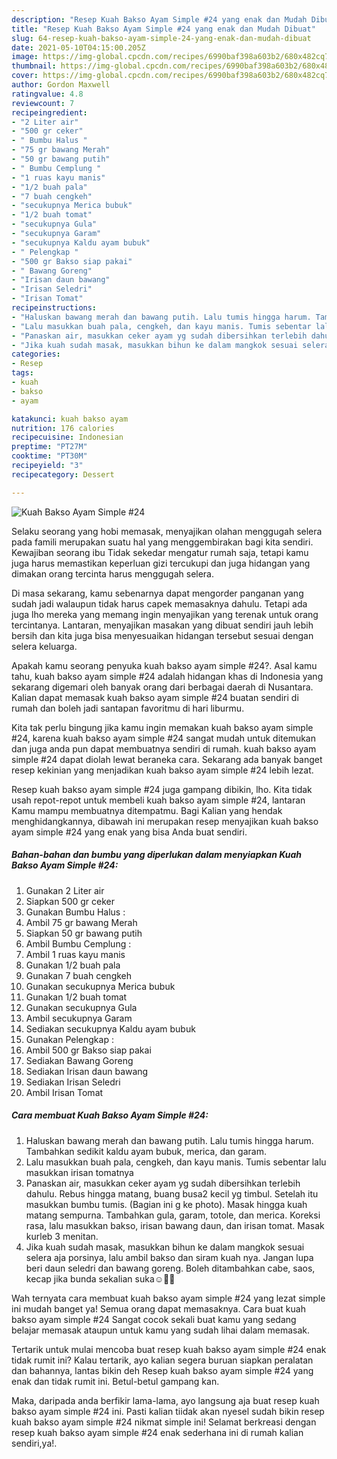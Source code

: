 ```yaml
---
description: "Resep Kuah Bakso Ayam Simple #24 yang enak dan Mudah Dibuat"
title: "Resep Kuah Bakso Ayam Simple #24 yang enak dan Mudah Dibuat"
slug: 64-resep-kuah-bakso-ayam-simple-24-yang-enak-dan-mudah-dibuat
date: 2021-05-10T04:15:00.205Z
image: https://img-global.cpcdn.com/recipes/6990baf398a603b2/680x482cq70/kuah-bakso-ayam-simple-24-foto-resep-utama.jpg
thumbnail: https://img-global.cpcdn.com/recipes/6990baf398a603b2/680x482cq70/kuah-bakso-ayam-simple-24-foto-resep-utama.jpg
cover: https://img-global.cpcdn.com/recipes/6990baf398a603b2/680x482cq70/kuah-bakso-ayam-simple-24-foto-resep-utama.jpg
author: Gordon Maxwell
ratingvalue: 4.8
reviewcount: 7
recipeingredient:
- "2 Liter air"
- "500 gr ceker"
- " Bumbu Halus "
- "75 gr bawang Merah"
- "50 gr bawang putih"
- " Bumbu Cemplung "
- "1 ruas kayu manis"
- "1/2 buah pala"
- "7 buah cengkeh"
- "secukupnya Merica bubuk"
- "1/2 buah tomat"
- "secukupnya Gula"
- "secukupnya Garam"
- "secukupnya Kaldu ayam bubuk"
- " Pelengkap "
- "500 gr Bakso siap pakai"
- " Bawang Goreng"
- "Irisan daun bawang"
- "Irisan Seledri"
- "Irisan Tomat"
recipeinstructions:
- "Haluskan bawang merah dan bawang putih. Lalu tumis hingga harum. Tambahkan sedikit kaldu ayam bubuk, merica, dan garam."
- "Lalu masukkan buah pala, cengkeh, dan kayu manis. Tumis sebentar lalu masukkan irisan tomatnya"
- "Panaskan air, masukkan ceker ayam yg sudah dibersihkan terlebih dahulu. Rebus hingga matang, buang busa2 kecil yg timbul. Setelah itu masukkan bumbu tumis. (Bagian ini g ke photo). Masak hingga kuah matang sempurna. Tambahkan gula, garam, totole, dan merica. Koreksi rasa, lalu masukkan bakso, irisan bawang daun, dan irisan tomat. Masak kurleb 3 menitan."
- "Jika kuah sudah masak, masukkan bihun ke dalam mangkok sesuai selera aja porsinya, lalu ambil bakso dan siram kuah nya. Jangan lupa beri daun seledri dan bawang goreng. Boleh ditambahkan cabe, saos, kecap jika bunda sekalian suka☺️🙏🏻"
categories:
- Resep
tags:
- kuah
- bakso
- ayam

katakunci: kuah bakso ayam 
nutrition: 176 calories
recipecuisine: Indonesian
preptime: "PT27M"
cooktime: "PT30M"
recipeyield: "3"
recipecategory: Dessert

---
```



![Kuah Bakso Ayam Simple #24](https://img-global.cpcdn.com/recipes/6990baf398a603b2/680x482cq70/kuah-bakso-ayam-simple-24-foto-resep-utama.jpg)

Selaku seorang yang hobi memasak, menyajikan olahan menggugah selera pada famili merupakan suatu hal yang menggembirakan bagi kita sendiri. Kewajiban seorang ibu Tidak sekedar mengatur rumah saja, tetapi kamu juga harus memastikan keperluan gizi tercukupi dan juga hidangan yang dimakan orang tercinta harus menggugah selera.

Di masa  sekarang, kamu sebenarnya dapat mengorder panganan yang sudah jadi walaupun tidak harus capek memasaknya dahulu. Tetapi ada juga lho mereka yang memang ingin menyajikan yang terenak untuk orang tercintanya. Lantaran, menyajikan masakan yang dibuat sendiri jauh lebih bersih dan kita juga bisa menyesuaikan hidangan tersebut sesuai dengan selera keluarga. 



Apakah kamu seorang penyuka kuah bakso ayam simple #24?. Asal kamu tahu, kuah bakso ayam simple #24 adalah hidangan khas di Indonesia yang sekarang digemari oleh banyak orang dari berbagai daerah di Nusantara. Kalian dapat memasak kuah bakso ayam simple #24 buatan sendiri di rumah dan boleh jadi santapan favoritmu di hari liburmu.

Kita tak perlu bingung jika kamu ingin memakan kuah bakso ayam simple #24, karena kuah bakso ayam simple #24 sangat mudah untuk ditemukan dan juga anda pun dapat membuatnya sendiri di rumah. kuah bakso ayam simple #24 dapat diolah lewat beraneka cara. Sekarang ada banyak banget resep kekinian yang menjadikan kuah bakso ayam simple #24 lebih lezat.

Resep kuah bakso ayam simple #24 juga gampang dibikin, lho. Kita tidak usah repot-repot untuk membeli kuah bakso ayam simple #24, lantaran Kamu mampu membuatnya ditempatmu. Bagi Kalian yang hendak menghidangkannya, dibawah ini merupakan resep menyajikan kuah bakso ayam simple #24 yang enak yang bisa Anda buat sendiri.

<!--inarticleads1-->

##### Bahan-bahan dan bumbu yang diperlukan dalam menyiapkan Kuah Bakso Ayam Simple #24:

1. Gunakan 2 Liter air
1. Siapkan 500 gr ceker
1. Gunakan  Bumbu Halus :
1. Ambil 75 gr bawang Merah
1. Siapkan 50 gr bawang putih
1. Ambil  Bumbu Cemplung :
1. Ambil 1 ruas kayu manis
1. Gunakan 1/2 buah pala
1. Gunakan 7 buah cengkeh
1. Gunakan secukupnya Merica bubuk
1. Gunakan 1/2 buah tomat
1. Gunakan secukupnya Gula
1. Ambil secukupnya Garam
1. Sediakan secukupnya Kaldu ayam bubuk
1. Gunakan  Pelengkap :
1. Ambil 500 gr Bakso siap pakai
1. Sediakan  Bawang Goreng
1. Sediakan Irisan daun bawang
1. Sediakan Irisan Seledri
1. Ambil Irisan Tomat




<!--inarticleads2-->

##### Cara membuat Kuah Bakso Ayam Simple #24:

1. Haluskan bawang merah dan bawang putih. Lalu tumis hingga harum. Tambahkan sedikit kaldu ayam bubuk, merica, dan garam.
1. Lalu masukkan buah pala, cengkeh, dan kayu manis. Tumis sebentar lalu masukkan irisan tomatnya
1. Panaskan air, masukkan ceker ayam yg sudah dibersihkan terlebih dahulu. Rebus hingga matang, buang busa2 kecil yg timbul. Setelah itu masukkan bumbu tumis. (Bagian ini g ke photo). Masak hingga kuah matang sempurna. Tambahkan gula, garam, totole, dan merica. Koreksi rasa, lalu masukkan bakso, irisan bawang daun, dan irisan tomat. Masak kurleb 3 menitan.
1. Jika kuah sudah masak, masukkan bihun ke dalam mangkok sesuai selera aja porsinya, lalu ambil bakso dan siram kuah nya. Jangan lupa beri daun seledri dan bawang goreng. Boleh ditambahkan cabe, saos, kecap jika bunda sekalian suka☺️🙏🏻




Wah ternyata cara membuat kuah bakso ayam simple #24 yang lezat simple ini mudah banget ya! Semua orang dapat memasaknya. Cara buat kuah bakso ayam simple #24 Sangat cocok sekali buat kamu yang sedang belajar memasak ataupun untuk kamu yang sudah lihai dalam memasak.

Tertarik untuk mulai mencoba buat resep kuah bakso ayam simple #24 enak tidak rumit ini? Kalau tertarik, ayo kalian segera buruan siapkan peralatan dan bahannya, lantas bikin deh Resep kuah bakso ayam simple #24 yang enak dan tidak rumit ini. Betul-betul gampang kan. 

Maka, daripada anda berfikir lama-lama, ayo langsung aja buat resep kuah bakso ayam simple #24 ini. Pasti kalian tiidak akan nyesel sudah bikin resep kuah bakso ayam simple #24 nikmat simple ini! Selamat berkreasi dengan resep kuah bakso ayam simple #24 enak sederhana ini di rumah kalian sendiri,ya!.

